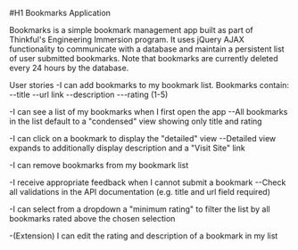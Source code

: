 
#H1 Bookmarks Application 

Bookmarks is a simple bookmark management app built as part of Thinkful's Engineering Immersion program. It uses jQuery AJAX functionality to communicate with a database and maintain a persistent list of user submitted bookmarks. Note that bookmarks are currently deleted every 24 hours by the database.

User stories
-I can add bookmarks to my bookmark list. Bookmarks contain: --title --url link --description ---rating (1-5)

-I can see a list of my bookmarks when I first open the app --All bookmarks in the list default to a "condensed" view showing only title and rating

-I can click on a bookmark to display the "detailed" view --Detailed view expands to additionally display description and a "Visit Site" link

-I can remove bookmarks from my bookmark list

-I receive appropriate feedback when I cannot submit a bookmark --Check all validations in the API documentation (e.g. title and url field required)

-I can select from a dropdown a "minimum rating" to filter the list by all bookmarks rated above the chosen selection

-(Extension) I can edit the rating and description of a bookmark in my list
